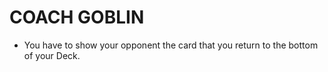 
# COACH GOBLIN

*   You have to show your opponent the card that you return to the bottom of your Deck.

  